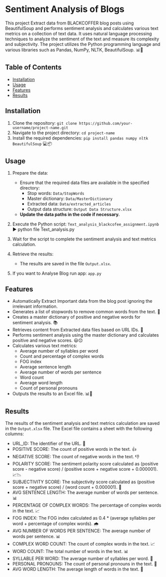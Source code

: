 # Sentiment Analysis of Blogs

This project Extract data from BLACKCOFFER blog posts using BeautifulSoup and performs sentiment analysis and calculates various text metrics on a collection of text data. It uses natural language processing techniques to analyze the sentiment of the text and measure its complexity and subjectivity. The project utilizes the Python programming language and various libraries such as Pandas, NumPy, NLTK, BeautifulSoup. 📊📝

## Table of Contents

- [Installation](#installation)
- [Usage](#usage)
- [Features](#features)
- [Results](#results)

## Installation

1. Clone the repository: `git clone https://github.com/your-username/project-name.git`
2. Navigate to the project directory: `cd project-name`
3. Install the required dependencies: `pip install pandas numpy nltk BeautifulSoup` 💻📦

## Usage

1. Prepare the data:
   - Ensure that the required data files are available in the specified directory:
     - Stop words: `Data/StopWords`
     - Master dictionary: `Data/MasterDictionary`
     - Extracted data: `Data/extracted_articles`
     - Output data structure: `Output Data Structure.xlsx`
   - **Update the data paths in the code if necessary.**

2. Execute the Python script: `Text_analysis_blackcofee_assignment.ipynb` ▶️ python file Text_analysis.py

3. Wait for the script to complete the sentiment analysis and text metrics calculation.

4. Retrieve the results:
   - The results are saved in the file `Output.xlsx`.

5. If you want to Analyse Blog run app: `app.py`
## Features

- Automatically Extract Important data from the blog post ignoring the irrelevant information.
- Generates a list of stopwords to remove common words from the text. 🛑
- Creates a master dictionary of positive and negative words for sentiment analysis. 📚
- Retrieves content from Extracted data files based on URL IDs. 📂
- Performs sentiment analysis using the master dictionary and calculates positive and negative scores. 😃😔
- Calculates various text metrics:
  - Average number of syllables per word
  - Count and percentage of complex words
  - FOG index
  - Average sentence length
  - Average number of words per sentence
  - Word count
  - Average word length
  - Count of personal pronouns
- Outputs the results to an Excel file. 📊📝

## Results

The results of the sentiment analysis and text metrics calculation are saved in the `Output.xlsx` file. The Excel file contains a sheet with the following columns:

- URL_ID: The identifier of the URL. 🔗
- POSITIVE SCORE: The count of positive words in the text. 👍
- NEGATIVE SCORE: The count of negative words in the text. 👎
- POLARITY SCORE: The sentiment polarity score calculated as (positive score - negative score) / (positive score + negative score + 0.000001). 📈📉
- SUBJECTIVITY SCORE: The subjectivity score calculated as (positive score + negative score) / (word count + 0.000001). 📖
- AVG SENTENCE LENGTH: The average number of words per sentence. 📊
- PERCENTAGE OF COMPLEX WORDS: The percentage of complex words in the text. 📈
- FOG INDEX: The FOG index calculated as 0.4 * (average syllables per word + percentage of complex words). 🌧️
- AVG NUMBER OF WORDS PER SENTENCE: The average number of words per sentence. 📊
- COMPLEX WORD COUNT: The count of complex words in the text. 📈
- WORD COUNT: The total number of words in the text. 📊
- SYLLABLE PER WORD: The average number of syllables per word. 📏
- PERSONAL PRONOUNS: The count of personal pronouns in the text. 👥
- AVG WORD LENGTH: The average length of words in the text. 📏


